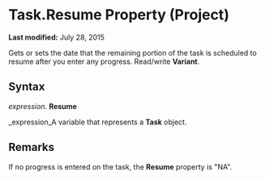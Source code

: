 
# Task.Resume Property (Project)

 **Last modified:** July 28, 2015

Gets or sets the date that the remaining portion of the task is scheduled to resume after you enter any progress. Read/write  **Variant**.

## Syntax

 _expression_. **Resume**

 _expression_A variable that represents a  **Task** object.


## Remarks

If no progress is entered on the task, the  **Resume** property is "NA".

